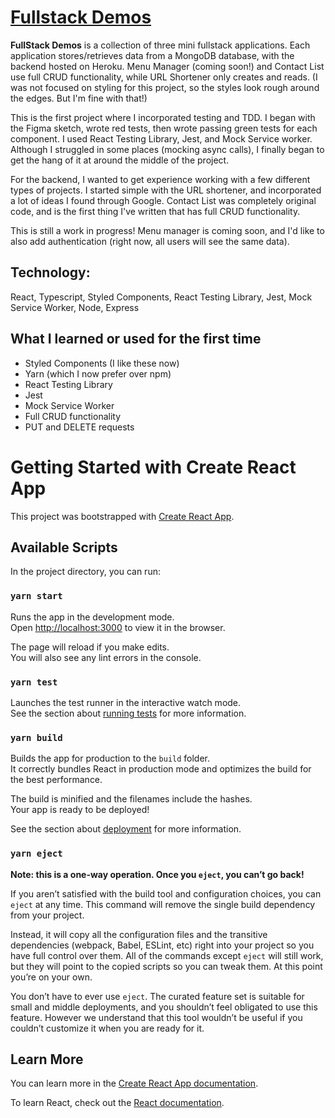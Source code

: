# [Fullstack Demos](https://fullstack-demos.netlify.app/)

**FullStack Demos** is a collection of three mini fullstack applications. Each application stores/retrieves data from a MongoDB database, with the backend hosted on Heroku. Menu Manager (coming soon!) and Contact List use full CRUD functionality, while URL Shortener only creates and reads. (I was not focused on styling for this project, so the styles look rough around the edges. But I'm fine with that!)

This is the first project where I incorporated testing and TDD. I began with the Figma sketch, wrote red tests, then wrote passing green tests for each component. I used React Testing Library, Jest, and Mock Service worker. Although I struggled in some places (mocking async calls), I finally began to get the hang of it at around the middle of the project.

For the backend, I wanted to get experience working with a few different types of projects. I started simple with the URL shortener, and incorporated a lot of ideas I found through Google. Contact List was completely original code, and is the first thing I've written that has full CRUD functionality.

This is still a work in progress! Menu manager is coming soon, and I'd like to also add authentication (right now, all users will see the same data).

## Technology:

React, Typescript, Styled Components, React Testing Library, Jest, Mock Service Worker, Node, Express

## What I learned or used for the first time

- Styled Components (I like these now)
- Yarn (which I now prefer over npm)
- React Testing Library
- Jest
- Mock Service Worker
- Full CRUD functionality
- PUT and DELETE requests

# Getting Started with Create React App

This project was bootstrapped with [Create React App](https://github.com/facebook/create-react-app).

## Available Scripts

In the project directory, you can run:

### `yarn start`

Runs the app in the development mode.\
Open [http://localhost:3000](http://localhost:3000) to view it in the browser.

The page will reload if you make edits.\
You will also see any lint errors in the console.

### `yarn test`

Launches the test runner in the interactive watch mode.\
See the section about [running tests](https://facebook.github.io/create-react-app/docs/running-tests) for more information.

### `yarn build`

Builds the app for production to the `build` folder.\
It correctly bundles React in production mode and optimizes the build for the best performance.

The build is minified and the filenames include the hashes.\
Your app is ready to be deployed!

See the section about [deployment](https://facebook.github.io/create-react-app/docs/deployment) for more information.

### `yarn eject`

**Note: this is a one-way operation. Once you `eject`, you can’t go back!**

If you aren’t satisfied with the build tool and configuration choices, you can `eject` at any time. This command will remove the single build dependency from your project.

Instead, it will copy all the configuration files and the transitive dependencies (webpack, Babel, ESLint, etc) right into your project so you have full control over them. All of the commands except `eject` will still work, but they will point to the copied scripts so you can tweak them. At this point you’re on your own.

You don’t have to ever use `eject`. The curated feature set is suitable for small and middle deployments, and you shouldn’t feel obligated to use this feature. However we understand that this tool wouldn’t be useful if you couldn’t customize it when you are ready for it.

## Learn More

You can learn more in the [Create React App documentation](https://facebook.github.io/create-react-app/docs/getting-started).

To learn React, check out the [React documentation](https://reactjs.org/).
